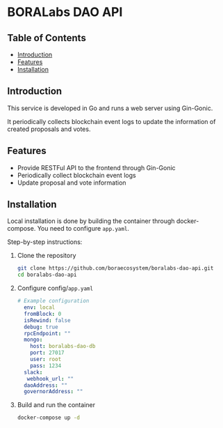 # BORALabs DAO API

## Table of Contents

- [Introduction](#introduction)
- [Features](#features)
- [Installation](#installation)

## Introduction

This service is developed in Go and runs a web server using Gin-Gonic.

It periodically collects blockchain event logs to update the information of created proposals and votes.

## Features

- Provide RESTFul API to the frontend through Gin-Gonic
- Periodically collect blockchain event logs
- Update proposal and vote information

## Installation

Local installation is done by building the container through docker-compose. You need to configure `app.yaml`.

Step-by-step instructions:

1. Clone the repository
    ```bash
    git clone https://github.com/boraecosystem/boralabs-dao-api.git
    cd boralabs-dao-api
    ```

2. Configure config/`app.yaml`
    ```yaml
    # Example configuration
      env: local
      fromBlock: 0
      isRewind: false
      debug: true
      rpcEndpoint: ""
      mongo:
        host: boralabs-dao-db
        port: 27017
        user: root
        pass: 1234
      slack:
       webhook_url: ""
      daoAddress: ""
      governorAddress: ""
    ```

3. Build and run the container
    ```bash
    docker-compose up -d
    ```
